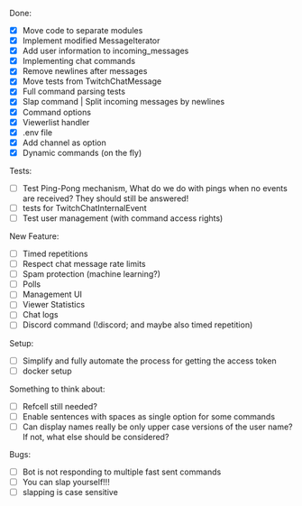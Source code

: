 Done:
- [X] Move code to separate modules
- [X] Implement modified MessageIterator
- [X] Add user information to incoming_messages
- [X] Implementing chat commands
- [X] Remove newlines after messages
- [X] Move tests from TwitchChatMessage
- [X] Full command parsing tests
- [X] Slap command | Split incoming messages by newlines
- [X] Command options
- [X] Viewerlist handler
- [X] .env file
- [X] Add channel as option
- [X] Dynamic commands (on the fly)

Tests:
- [ ] Test Ping-Pong mechanism, What do we do with pings when no events are received? They should still be answered!
- [ ] tests for TwitchChatInternalEvent
- [ ] Test user management (with command access rights)

New Feature:
- [ ] Timed repetitions
- [ ] Respect chat message rate limits
- [ ] Spam protection (machine learning?)
- [ ] Polls
- [ ] Management UI
- [ ] Viewer Statistics
- [ ] Chat logs
- [ ] Discord command (!discord; and maybe also timed repetition)

Setup:
- [ ] Simplify and fully automate the process for getting the access token
- [ ] docker setup

Something to think about:
- [ ] Refcell still needed?
- [ ] Enable sentences with spaces as single option for some commands
- [ ] Can display names really be only upper case versions of the user name? If not, what else should be considered?

Bugs:
- [ ] Bot is not responding to multiple fast sent commands
- [ ] You can slap yourself!!!
- [ ] slapping is case sensitive
